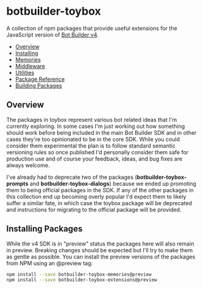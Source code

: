 # botbuilder-toybox
A collection of npm packages that provide useful extensions for the JavaScript version of [Bot Builder v4](https://github.com/Microsoft/botbuilder-js).

- [Overview](#overview)
- [Installing](#installing-packages)
- [Memories](./memories.md)
- [Middleware](./middleware.md)
- [Utilities](./utilities.md)
- [Package Reference](./reference/README.md)
- [Building Packages](./building.md)

## Overview
The packages in toybox represent various bot related ideas that I'm currently exploring. In some cases I'm just working out how something should work before being included in the main Bot Builder SDK and in other cases they're too opinionated to be in the core SDK. While you could consider them experimental the plan is to follow standard semantic versioning rules so once published I'd personally consider them safe for production use and of course your feedback, ideas, and bug fixes are always welcome.

I've already had to deprecate two of the packages (**botbuilder-toybox-prompts** and **botbuilder-toybox-dialogs**) because we ended up promoting them to being official packages in the SDK. If any of the other packages in this collection end up becoming overly popular I'd expect them to likely suffer a similar fate, in which case the toybox package will be deprecated and instructions for migrating to the official package will be provided.  

## Installing Packages
While the v4 SDK is in "preview" status the packages here will also remain in preview. Breaking changes should be expected but I'll try to make them as gentle as possible.  You can install the preview versions of the packages from NPM using an @preview tag:

```bash
npm install --save botbuilder-toybox-memories@preview
npm install --save botbuilder-toybox-extensions@preview
```
